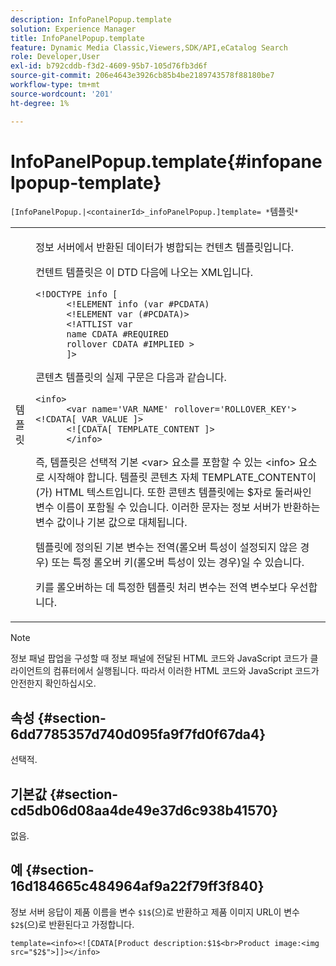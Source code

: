 ```yaml
---
description: InfoPanelPopup.template
solution: Experience Manager
title: InfoPanelPopup.template
feature: Dynamic Media Classic,Viewers,SDK/API,eCatalog Search
role: Developer,User
exl-id: b792cddb-f3d2-4609-95b7-105d76fb3d6f
source-git-commit: 206e4643e3926cb85b4be2189743578f88180be7
workflow-type: tm+mt
source-wordcount: '201'
ht-degree: 1%

---
```


# InfoPanelPopup.template{#infopanelpopup-template}

`[InfoPanelPopup.|<containerId>_infoPanelPopup.]template= *`템플릿`*`

<table id="table_A6B1B446A7AE4A4A8B552C07EC88E518"> 
 <tbody> 
  <tr> 
   <td> <p> <span class="codeph"><span class="varname"> 템플릿</span></span> </p> </td> 
   <td> <p>정보 서버에서 반환된 데이터가 병합되는 컨텐츠 템플릿입니다. </p> <p>컨텐트 템플릿은 이 DTD 다음에 나오는 XML입니다. </p> <p> <code>&lt;!DOCTYPE&nbsp;info&nbsp;&lbrack;
      &lt;!ELEMENT&nbsp;info&nbsp;(var&nbsp;#PCDATA)
      &lt;!ELEMENT&nbsp;var&nbsp;(#PCDATA)&gt;
      &lt;!ATTLIST&nbsp;var&nbsp;
      name&nbsp;CDATA&nbsp;#REQUIRED
      rollover&nbsp;CDATA&nbsp;#IMPLIED&nbsp;&gt;
      &rbrack;&gt;</code> </p> <p>콘텐츠 템플릿의 실제 구문은 다음과 같습니다. </p> <p> <code>&lt;info&gt;
      &lt;var&nbsp;name='VAR_NAME'&nbsp;rollover='ROLLOVER_KEY'&gt;&lt;!CDATA[&nbsp;VAR_VALUE&nbsp;]&gt;
      &lt;!&lbrack;CDATA[&nbsp;TEMPLATE_CONTENT&nbsp;]&gt;
      &lt;/info&gt;</code> </p> <p>즉, 템플릿은 선택적 기본 <span class="codeph"> &lt;var&gt;</span> 요소를 포함할 수 있는 <span class="codeph"> &lt;info&gt;</span> 요소로 시작해야 합니다. 템플릿 콘텐츠 자체 <span class="codeph"> TEMPLATE_CONTENT</span>이(가) HTML 텍스트입니다. 또한 콘텐츠 템플릿에는 <span class="codeph"> $</span>자로 둘러싸인 변수 이름이 포함될 수 있습니다. 이러한 문자는 정보 서버가 반환하는 변수 값이나 기본 값으로 대체됩니다. </p> <p>템플릿에 정의된 기본 변수는 전역(롤오버 특성이 설정되지 않은 경우) 또는 특정 롤오버 키(롤오버 특성이 있는 경우)일 수 있습니다. </p> <p>키를 롤오버하는 데 특정한 템플릿 처리 변수는 전역 변수보다 우선합니다. </p> </td> 
  </tr> 
 </tbody> 
</table>

>[!NOTE]
>
>정보 패널 팝업을 구성할 때 정보 패널에 전달된 HTML 코드와 JavaScript 코드가 클라이언트의 컴퓨터에서 실행됩니다. 따라서 이러한 HTML 코드와 JavaScript 코드가 안전한지 확인하십시오.

## 속성 {#section-6dd7785357d740d095fa9f7fd0f67da4}

선택적.

## 기본값 {#section-cd5db06d08aa4de49e37d6c938b41570}

없음.

## 예 {#section-16d184665c484964af9a22f79ff3f840}

정보 서버 응답이 제품 이름을 변수 `$1$`(으)로 반환하고 제품 이미지 URL이 변수 `$2$`(으)로 반환된다고 가정합니다.

`template=<info><![CDATA[Product description:$1$<br>Product image:<img src="$2$">]]></info>`
